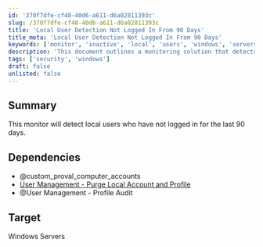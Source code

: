 ```yaml
---
id: '370f7dfe-cf48-40d6-a611-d6a02811393c'
slug: /370f7dfe-cf48-40d6-a611-d6a02811393c
title: 'Local User Detection Not Logged In From 90 Days'
title_meta: 'Local User Detection Not Logged In From 90 Days'
keywords: ['monitor', 'inactive', 'local', 'users', 'windows', 'servers']
description: 'This document outlines a monitoring solution that detects local users who have not logged in for the last 90 days on Windows servers. It includes dependencies and targets for effective user management.'
tags: ['security', 'windows']
draft: false
unlisted: false
---
```


## Summary

This monitor will detect local users who have not logged in for the last 90 days.

## Dependencies

- @custom_proval_computer_accounts
- [User Management - Purge Local Account and Profile](/docs/45074a99-85a8-4e7f-bda4-775697504bad)
- @User Management - Profile Audit

## Target

Windows Servers
